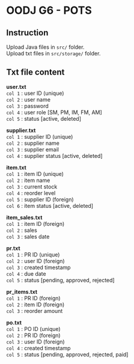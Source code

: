 # OODJ G6 - POTS
## Instruction
Upload Java files in `src/` folder.  
Upload txt files in `src/storage/` folder.  

## Txt file content
**user.txt**  
`col 1` : user ID (unique)  
`col 2` : user name   
`col 3` : password  
`col 4` : user role [SM, PM, IM, FM, AM]  
`col 5` : status [active, deleted]  

**supplier.txt**  
`col 1` : supplier ID (unique)  
`col 2` : supplier name   
`col 3` : supplier email  
`col 4` : supplier status [active, deleted]  

**item.txt**  
`col 1` : item ID (unique)  
`col 2` : item name   
`col 3` : current stock  
`col 4` : reorder level    
`col 5` : supplier ID (foreign)    
`col 6` : item status [active, deleted]  

**item_sales.txt**  
`col 1` : item ID (foreign)  
`col 2` : sales   
`col 3` : sales date  

**pr.txt**  
`col 1` : PR ID (unique)  
`col 2` : user ID (foreign)   
`col 3` : created timestamp  
`col 4` : due date    
`col 5` : status [pending, approved, rejected]  

**pr_items.txt**  
`col 1` : PR ID (foreign)  
`col 2` : item ID (foreign)   
`col 3` : reorder amount   

**po.txt**  
`col 1` : PO ID (unique)  
`col 2` : PR ID (foreign)   
`col 3` : user ID (foreign)  
`col 4` : created timestamp  
`col 5` : status [pending, approved, rejected, paid]  